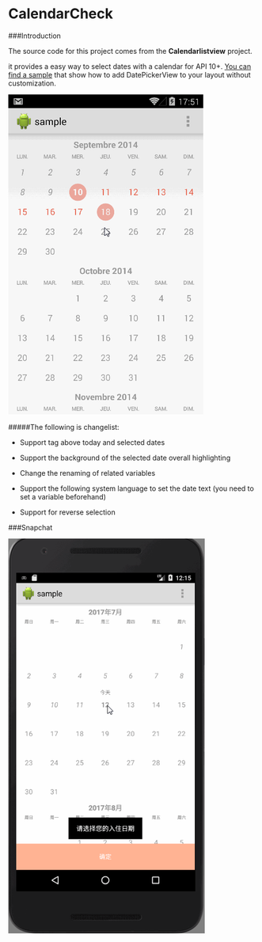 CalendarCheck
================
###Introduction

The source code for this project comes from the **Calendarlistview** project.

it provides a easy way to select dates with a calendar for API 10+. [You can find a sample](https://github.com/traex/CalendarListview/blob/master/sample/) that show how to add DatePickerView to your layout without customization.

![CalendarListview GIF](https://github.com/sieml/CalendarCheck/blob/master/demo.gif)

#####The following is changelist:



- Support tag above today and selected dates

- Support the background of the selected date overall highlighting

- Change the renaming of related variables


- Support the following system language to set the date text (you need to set a variable beforehand)

- Support for reverse selection

###Snapchat

![CalendarCheck GIF](https://github.com/sieml/CalendarCheck/blob/master/calendardemo.gif)